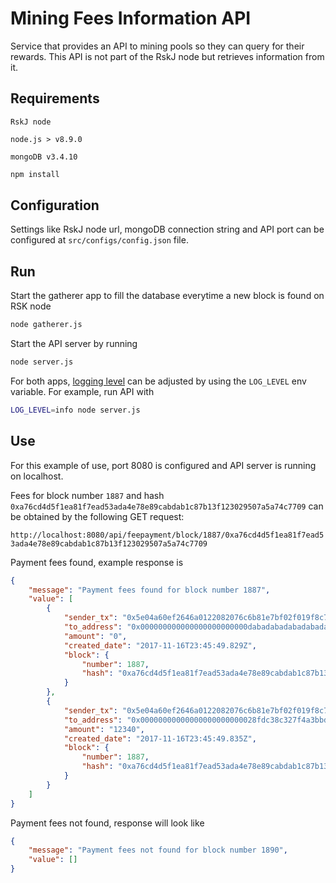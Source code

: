 # Mining Fees Information API

Service that provides an API to mining pools so they can query for their rewards. This API is not part of the RskJ node but retrieves information from it.

## Requirements

`RskJ node`

`node.js > v8.9.0`

`mongoDB v3.4.10`

```bash
npm install
```

## Configuration

Settings like RskJ node url, mongoDB connection string and API port can be configured at `src/configs/config.json` file.

## Run

Start the gatherer app to fill the database everytime a new block is found on RSK node

```bash
node gatherer.js
```

Start the API server by running

```bash
node server.js
```

For both apps, [logging level](https://github.com/winstonjs/winston#logging-levels) can be adjusted by using the `LOG_LEVEL` env variable. For example, run API with

```bash
LOG_LEVEL=info node server.js
```

## Use

For this example of use, port 8080 is configured and API server is running on localhost.

Fees for block number `1887` and hash `0xa76cd4d5f1ea81f7ead53ada4e78e89cabdab1c87b13f123029507a5a74c7709` can be obtained by the following GET request:

`http://localhost:8080/api/feepayment/block/1887/0xa76cd4d5f1ea81f7ead53ada4e78e89cabdab1c87b13f123029507a5a74c7709`

Payment fees found, example response is

```json
{
    "message": "Payment fees found for block number 1887",
    "value": [
        {
            "sender_tx": "0x5e04a60ef2646a0122082076c6b81e7bf02f019f8c7971d16a485e2a12f126cc",
            "to_address": "0x000000000000000000000000dabadabadabadabadabadabadabadabadaba0001",
            "amount": "0",
            "created_date": "2017-11-16T23:45:49.829Z",
            "block": {
                "number": 1887,
                "hash": "0xa76cd4d5f1ea81f7ead53ada4e78e89cabdab1c87b13f123029507a5a74c7709"
            }
        },
        {
            "sender_tx": "0x5e04a60ef2646a0122082076c6b81e7bf02f019f8c7971d16a485e2a12f126cc",
            "to_address": "0x00000000000000000000000028fdc38c327f4a3bbdf9501fd3a01ac7228c7af7",
            "amount": "12340",
            "created_date": "2017-11-16T23:45:49.835Z",
            "block": {
                "number": 1887,
                "hash": "0xa76cd4d5f1ea81f7ead53ada4e78e89cabdab1c87b13f123029507a5a74c7709"
            }
        }
    ]
}
```

Payment fees not found, response will look like

```json 
{
    "message": "Payment fees not found for block number 1890",
    "value": []
}
``` 
